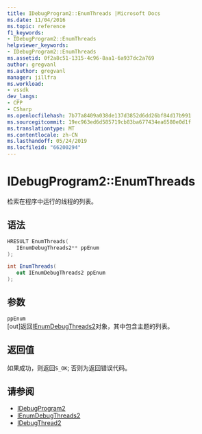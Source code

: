 ```yaml
---
title: IDebugProgram2::EnumThreads |Microsoft Docs
ms.date: 11/04/2016
ms.topic: reference
f1_keywords:
- IDebugProgram2::EnumThreads
helpviewer_keywords:
- IDebugProgram2::EnumThreads
ms.assetid: 0f2a8c51-1315-4c96-8aa1-6a937dc2a769
author: gregvanl
ms.author: gregvanl
manager: jillfra
ms.workload:
- vssdk
dev_langs:
- CPP
- CSharp
ms.openlocfilehash: 7b77a8409a038de137d3852d6dd26bf84d17b991
ms.sourcegitcommit: 19ec963ed6d585719cb83ba677434ea6580e0d1f
ms.translationtype: MT
ms.contentlocale: zh-CN
ms.lasthandoff: 05/24/2019
ms.locfileid: "66200294"
---
```

# <a name="idebugprogram2enumthreads"></a>IDebugProgram2::EnumThreads
检索在程序中运行的线程的列表。

## <a name="syntax"></a>语法

```cpp
HRESULT EnumThreads( 
   IEnumDebugThreads2** ppEnum
);
```

```csharp
int EnumThreads( 
   out IEnumDebugThreads2 ppEnum
);
```

## <a name="parameters"></a>参数
`ppEnum`\
[out]返回[IEnumDebugThreads2](../../../extensibility/debugger/reference/ienumdebugthreads2.md)对象，其中包含主题的列表。

## <a name="return-value"></a>返回值
 如果成功，则返回`S_OK`; 否则为返回错误代码。

## <a name="see-also"></a>请参阅
- [IDebugProgram2](../../../extensibility/debugger/reference/idebugprogram2.md)
- [IEnumDebugThreads2](../../../extensibility/debugger/reference/ienumdebugthreads2.md)
- [IDebugThread2](../../../extensibility/debugger/reference/idebugthread2.md)